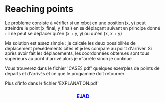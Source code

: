 # Reaching points

Le problème consiste à vérifier si un robot en une position (x, y) peut atteindre le point (x_final, y_final) en se déplaçant suivant un principe donné : il ne peut se déplacer qu'en (x + y, y) ou qu'en (x, x + y)

Ma solution est assez simple : je calcule les deux possibilités de déplacement précédements cités et je les compare au point d'arriver.
Si après avoir fait les déplacements, les coordonnées obtenues sont tous supérieurs au point d'arrivé alors je m'arrête sinon je continue

Vous trouverez dans le fichier 'CASES.pdf' quelques exemples de points de départs et d'arrivés et ce que le programme doit retourner

Plus d'info dans le fichier 'EXPLANATION.pdf'

### <h3 style='color: blue; text-align: center'> EJAD
